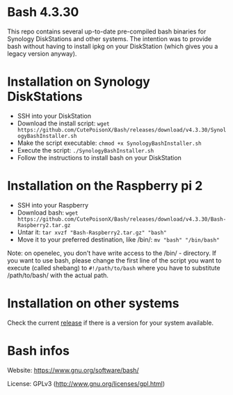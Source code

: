 # Bash 4.3.30
This repo contains several up-to-date pre-compiled bash binaries for Synology DiskStations and other systems. The intention was to provide bash without having to install ipkg on your DiskStation (which gives you a legacy version anyway).

# Installation on Synology DiskStations

* SSH into your DiskStation
* Download the install script: `wget https://github.com/CutePoisonX/Bash/releases/download/v4.3.30/SynologyBashInstaller.sh`
* Make the script executable: `chmod +x SynologyBashInstaller.sh`
* Execute the script: `./SynologyBashInstaller.sh`
* Follow the instructions to install bash on your DiskStation

# Installation on the Raspberry pi 2
* SSH into your Raspberry
* Download bash: `wget https://github.com/CutePoisonX/Bash/releases/download/v4.3.30/Bash-Raspberry2.tar.gz`
* Untar it: `tar xvzf "Bash-Raspberry2.tar.gz" "bash"`
* Move it to your preferred destination, like /bin/: `mv "bash" "/bin/bash"`

Note: on openelec, you don't have write access to the /bin/ - directory. If you want to use bash, please change the first line of the script you want to execute (called shebang) to `#!/path/to/bash` where you have to substitute /path/to/bash/ with the actual path.

# Installation on other systems
Check the current [release](https://github.com/CutePoisonX/Bash/releases) if there is a version for your system available.

# Bash infos
Website: https://www.gnu.org/software/bash/

License: GPLv3 (http://www.gnu.org/licenses/gpl.html)


